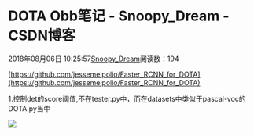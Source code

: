 # DOTA Obb笔记 - Snoopy_Dream - CSDN博客





2018年08月06日 10:25:57[Snoopy_Dream](https://me.csdn.net/e01528)阅读数：194








[https://github.com/jessemelpolio/Faster_RCNN_for_DOTA](https://github.com/jessemelpolio/Faster_RCNN_for_DOTA)

1.控制det的score阈值,不在tester.py中，而在datasets中类似于pascal-voc的DOTA.py当中

![](https://img-blog.csdn.net/20180806102421608?watermark/2/text/aHR0cHM6Ly9ibG9nLmNzZG4ubmV0L2UwMTUyOA==/font/5a6L5L2T/fontsize/400/fill/I0JBQkFCMA==/dissolve/70)



